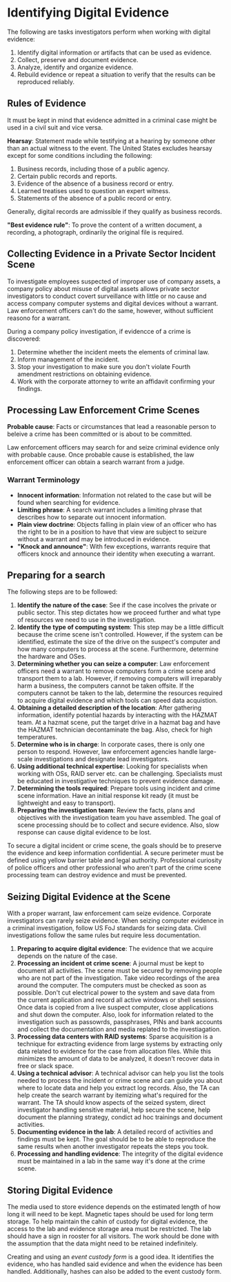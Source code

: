 # Identifying Digital Evidence
The following are tasks investigators perform when working with digital evidence:
1. Identify digital information or artifacts that can be used as evidence.
2. Collect, preserve and document evidence.
3. Analyze, identify and organize evidence.
4. Rebuild evidence or repeat a situation to verify that the results can be reproduced reliably.

## Rules of Evidence
It must be kept in mind that evidence admitted in a criminal case might be used in a civil suit and vice versa.

**Hearsay**: Statement made while testifying at a hearing by someone other than an actual witness to the event. The United States excludes hearsay except for some conditions including the following:
1. Business records, including those of a public agency.
2. Certain public records and reports.
3. Evidence of the absence of a business record or entry.
4. Learned treatises used to question an expert witness.
5. Statements of the absence of a public record or entry.

Generally, digital records are admissible if they qualify as business records.

**"Best evidence rule"**: To prove the content of a written document, a recording, a photograph, ordinarily the original file is required.

## Collecting Evidence in a Private Sector Incident Scene
To investigate employees suspected of improper use of company assets, a company policy about misuse of digital assets allows private sector investigators to conduct covert surveillance with little or no cause and access company computer systems and digital devices without a warrant. Law enforcement officers can't do the same, however, without sufficient reasono for a warrant.

During a company policy investigation, if evidencce of a crime is discovered:
1. Determine whether the incident meets the elements of criminal law.
2. Inform management of the incident.
3. Stop your investigation to make sure you don't violate Fourth amendment restrictions on obtaining evidence.
4. Work with the corporate attorney to write an affidavit confirming your findings.

## Processing Law Enforcement Crime Scenes
**Probable cause**: Facts or circumstances that lead a reasonable person to beleive a crime has been committed or is about to be committed.

Law enforcement officers may search for and seize criminal evidence only with probable cause. Once probable cause is established, the law enforcement officer can obtain a search warrant from a judge.

### Warrant Terminology
- **Innocent information**: Information not related to the case but will be found when searching for evidence.
- **Limiting phrase**: A search warrant includes a limiting phrase that describes how to separate out innocent information.
- **Plain view doctrine**: Objects falling in plain view of an officer who has the right to be in a position to have that view are subject to seizure without a warrant and may be introduced in evidence.
- **"Knock and announce"**: With few exceptions, warrants require that officers knock and announce their identity when executing a warrant.

## Preparing for a search
The following steps are to be followed:
1. **Identify the nature of the case**: See if the case incolves the private or public sector. This step dictates how we proceed further and what type of resources we need to use in the investigation.
2. **Identify the type of computing system**: This step may be a little difficult because the crime scene isn't controlled. However, if the system can be identified, estimate the size of the drive on the suspect's computer and how many computers to process at the scene. Furthermore, determine the hardware and OSes.
3. **Determining whether you can seize a computer**: Law enforcement officers need a warrant to remove computers form a crime scene and transport them to a lab. However, if removing computers will irreparably harm a business, the computers cannot be taken offsite. If the computers cannot be taken to the lab, determine the resources required to acquire digital evidence and which tools can speed data acquistion.
4. **Obtaining a detailed description of the location**: After gathering information, identify potential hazards by interacting with the HAZMAT team. At a hazmat scene, put the target drive in a hazmat bag and have the HAZMAT technician decontaminate the bag. Also, check for high temperatures.
5. **Determine who is in charge**: In corporate cases, there is only one person to respond. However, law enforcement agencies handle large-scale investigations and designate lead investigators.
6. **Using additional technical expertise**: Looking for specialists when working with OSs, RAID server etc. can be challenging. Specialists must be educated in investigative techniques to prevent evidence damage.
7. **Determining the tools required**: Prepare tools using incident and crime scene information. Have an initial response kit ready (it must be lightweight and easy to transport).
8. **Preparing the investigation team**: Review the facts, plans and objectives with the investigation team you have assembled. The goal of scene processing should be to collect and secure evidence. Also, slow response can cause digital evidence to be lost.

To secure a digital incident or crime scene, the goals should be to preserve the evidence and keep information confidential. A secure perimeter must be defined using yellow barrier table and legal authority. Professional curiosity of police officers and other professional who aren't part of the crime scene processing team can destroy evidence and must be prevented.

## Seizing Digital Evidence at the Scene
With a proper warrant, law enforcement cam seize evidence. Corporate investigators can rarely seize evidence. When seizing computer evidence in a criminal investigation, follow US FoJ standards for seizing data. Civil investigations follow the same rules but require less documentation. 

1. **Preparing to acquire digital evidence**: The evidence that we acquire depends on the nature of the case.
2. **Processing an incident ot crime scene**: A journal must be kept to document all activities. The scene must be secured by removing people who are not part of the investigation. Take video recordings of the area around the computer. The computers must be checked as soon as possible. Don't cut electrical power to the system and save data from the current application and record all active windows or shell sessions. Once data is copied from a live suspect computer, close applications and shut down the computer. Also, look for information related to the investigation such as passowrds, passphrases, PINs and bank accounts and collect the documentation and media replated to the investiagation.
3. **Processing data centers with RAID systems**: Sparse acquisition is a technique for extracting evidence from large systems by extracting only data related to evidence for the case from allocation files. While this minimizes the amount of data to be analyzed, it doesn't recover data in free or slack space.
4. **Using a technical advisor**: A technical advisor can help you list the tools needed to process the incident or crime scene and can guide you about where to locate data and help you extract log records. Also, the TA can help create the search warrant by itemizing what's required for the warrant. The TA should know aspects of the seized system, direct investigator handling sensitive material, help secure the scene, help document the planning strategy, condict ad hoc trainings and document activities.
5. **Documenting evidence in the lab**: A detailed record of activities and findings must be kept. The goal should be to be able to reproduce the same results when another investigator repeats the steps you took.
6. **Processing and handling evidence**: The integrity of the digital evidence must be maintained in a lab in the same way it's done at the crime scene. 

## Storing Digital Evidence
The media used to store evidence depends on the estimated length of how long it will need to be kept. Magnetic tapes should be used for long term storage. To help maintain the cahin of custody for digital evidence, the access to the lab and evidence storage area must be restricted. The lab should have a sign in rooster for all visitors. The work should be done with the assumption that the data might need to be retained indefinitely.

Creating and using an _event custody form_ is a good idea. It identifies the evidence, who has handled said evidence and when the evidence has been handled. Additionally, hashes can also be added to the event custody form.
